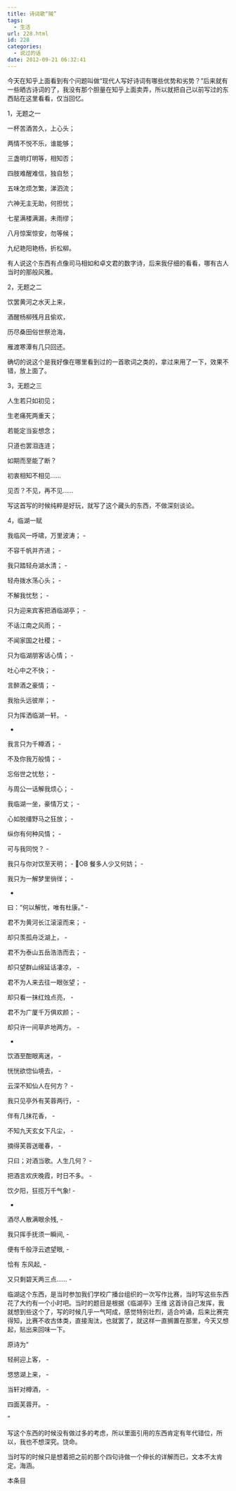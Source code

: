 ```yaml
---
title: 诗词歌“贼”
tags:
  - 生活
url: 228.html
id: 228
categories:
  - 说过的话
date: 2012-09-21 06:32:41
---
```

今天在知乎上面看到有个问题叫做“现代人写好诗词有哪些优势和劣势？”后来就有一些晒古诗词的了，我没有那个胆量在知乎上面卖弄，所以就把自己以前写过的东西贴在这里看看，仅当回忆。

1，无题之一

一杯苦酒苦久，上心头；

两情不悦不乐，谁能够；

三盏明灯明等，相知否；

四肢难醒难信，独自愁；

五味怎烦怎繁，涕泗流；

六神无主无助，何担忧；

七星满楼满漏，未雨缪；

八月惊案惊安，勿等候；

九纪艳阳艳杨，折松柳。

有人说这个东西有点像司马相如和卓文君的数字诗，后来我仔细的看看，哪有古人当时的那般风雅。

2，无题之二

饮罢黄河之水天上来，

酒醒杨柳残月且偷欢，

历尽桑田俗世祭沧海，

雁渡寒潭有几只回还。

确切的说这个是我好像在哪里看到过的一首歌词之类的，拿过来用了一下，效果不错，放上面了。

3，无题之三

人生若只如初见；

生老痛死两重天；

若能定当妄想念；

只道也罢泪连涟；

如期而至能了断？

初衷相知不相见……

见否？不见，再不见……

写这首写的时候纯粹是好玩，就写了这个藏头的东西，不做深刻谈论。

4，临湖一赋

我临风一呼啸，万里波涛； -

不容千帆并齐进； -

我只踏轻舟湖水清； -

轻舟拨水荡心头； -

不解我忧愁； -

只为迎来宾客把酒临湖亭； -

不话江南之风雨； -

不闻家国之社稷； -

只为临湖朋客话心情； -

吐心中之不快； -

言醉酒之豪情； -

我抬头远彼岸； -

只为挥洒临湖一轩。 -

-

我言只为千樽酒； -

不及你我万般情； -

忘俗世之忧愁； -

与周公一话解我烦心； -

我临湖一坐，豪情万丈； -

心如脱缰野马之狂放； -

纵你有何种风情； -

可与我同悦？ -

我只与你对饮至天明； -
OB
餐多人少又何妨； -

我只为一解梦里徜徉； -

-

曰：“何以解忧，唯有杜康。” -

君不为黄河长江滚滚而来； -

却只羡孤舟泛湖上， -

君不为泰山五岳浩浩而去； -

却只望群山绵延话凄凉， -

君不为人来去往一眼张望； -

却只看一抹红烛点亮， -

君不为广厦千万俱欢颜； -

却只许一间草庐地两方。 -

-

饮酒至酣眼离迷， -

恍恍欲惚仙境去， -

云深不知仙人在何方？ -

我只见亭外有芙蓉两行， -

伴有几抹花香， -

不知九天玄女下凡尘， -

摘得芙蓉送暖春， -

只曰；对酒当歌。人生几何？ -

把酒言欢庆晚霞，时日不多。 -

饮夕阳，狂揽万千气象! -

-

酒尽人散满眼余残, -

我只挥手抚须一瞬间, -

便有千般浮云遮望眼, -

恰有 东风起, -

又只剩碧天两三点…… -

临湖这个东西，是当时参加我们学校广播台组织的一次写作比赛，当时写这些东西花了大约有一个小时吧。当时的题目是根据《临湖亭》王维 这首诗自己发挥，我就想到些这个了，写的时候几乎一气呵成，感觉特别壮烈，适合吟诵，后来比赛完得知，比赛不收古体类，直接淘汰，也就罢了，就这样一直搁置在那里，今天又想起，贴出来回味一下。

原诗为“

轻舸迎上客， -

悠悠湖上来， -

当轩对樽酒， -

四面芙蓉开。 -

”

写这个东西的时候没有做过多的考虑，所以里面引用的东西肯定有年代错位，所以，我也不想深究。饶命。

当时写的时候只是想着把之前的那个四句诗做一个伸长的详解而已，文本不太肯定。海涵。

本条目
